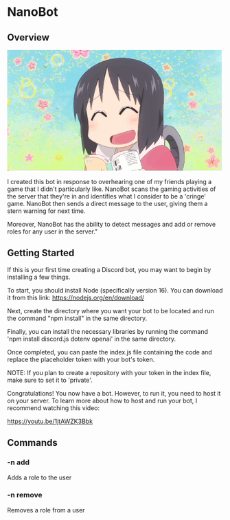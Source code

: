 # NanoBot

## Overview 

<img src="/images/nano.gif"/>

I created this bot in response to overhearing one of my friends playing a game that I didn't particularly like. 
NanoBot scans the gaming activities of the server that they're in and identifies what I consider to be a 'cringe' 
game. NanoBot then sends a direct message to the user, giving them a stern warning for next time.

Moreover, NanoBot has the ability to detect messages and add or remove roles for any user in the server."

## Getting Started

If this is your first time creating a Discord bot, you may want to begin by installing a few things.

To start, you should install Node (specifically version 16). You can download it from this link: 
https://nodejs.org/en/download/

Next, create the directory where you want your bot to be located and run the command "npm install" 
in the same directory.

Finally, you can install the necessary libraries by running the command 'npm install discord.js dotenv openai'
in the same directory.

Once completed, you can paste the index.js file containing the code and replace the placeholder token with your 
bot's token.

NOTE: If you plan to create a repository with your token in the index file, make sure to set it to 'private'.

Congratulations! You now have a bot. However, to run it, you need to host it on your server. To learn more about 
how to host and run your bot, I recommend watching this video:

https://youtu.be/1jtAWZK3Bbk

## Commands

### -n add <role>

Adds a role to the user

### -n remove <role>

Removes a role from a user


